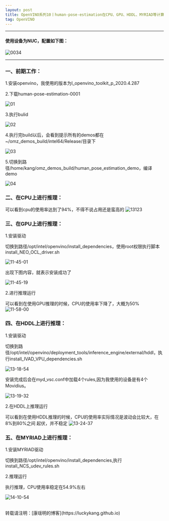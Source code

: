 ```yaml
---
layout: post
title: OpenVINO系列10丨human-pose-estimation在CPU、GPU、HDDL、MYRIAD等计算设备上的推理运行
tag: OpenVINO
---
```


***

#### 使用设备为NUC，配置如下图：

![0034](https://cdn.jsdelivr.net/gh/luckykang/picture_bed/blogs_images/0034.png)

***  

### 一、前期工作：
1.安装openvino，我使用的版本为l_openvino_toolkit_p_2020.4.287

2.下载human-pose-estimation-0001

![01](https://cdn.jsdelivr.net/gh/luckykang/picture_bed/blogs_images/01.png)

3.执行bulid

![02](https://cdn.jsdelivr.net/gh/luckykang/picture_bed/blogs_images/02.png)

4.执行完build以后，会看到提示所有的demos都在~/omz_demos_build/intel64/Release/目录下

![03](https://cdn.jsdelivr.net/gh/luckykang/picture_bed/blogs_images/03.png)

5.切换到路径/home/kang/omz_demos_build/human_pose_estimation_demo，编译demo

![04](https://cdn.jsdelivr.net/gh/luckykang/picture_bed/blogs_images/04.png)

### 二、在CPU上进行推理：
可以看到cpu的使用率达到了94%，不得不说占用还是蛮高的
![13123](https://cdn.jsdelivr.net/gh/luckykang/picture_bed/blogs_images/13123.png)


### 三、在GPU上进行推理：
1.安装驱动

切换到路径/opt/intel/openvino/install_dependencies，使用root权限执行脚本
install_NEO_OCL_driver.sh

![11-45-01](https://cdn.jsdelivr.net/gh/luckykang/picture_bed/blogs_images/11-45-01.png)

出现下图内容，就表示安装成功了

![11-45-19](https://cdn.jsdelivr.net/gh/luckykang/picture_bed/blogs_images/11-45-19.png)

2.进行推理运行

可以看到在使用GPU推理的时候，CPU的使用率下降了，大概为50%
![11-58-00](https://cdn.jsdelivr.net/gh/luckykang/picture_bed/blogs_images/11-58-00.png)

### 四、在HDDL上进行推理：

1.安装驱动

切换到路径/opt/intel/openvino/deployment_tools/inference_engine/external/hddl，执行install_IVAD_VPU_dependencies.sh

![13-18-54](https://cdn.jsdelivr.net/gh/luckykang/picture_bed/blogs_images/13-18-54.png)

安装完成后会在myd_vsc.conf中加载4个rules,因为我使用的设备是有4个Movidius。

![13-19-32](https://cdn.jsdelivr.net/gh/luckykang/picture_bed/blogs_images/13-19-32.png)

2.在HDDL上推理运行

可以看到在使用HDDL推理的时候，CPU的使用率实际情况是波动会比较大，在8%到80%之间
起伏，并不稳定
![13-24-37](https://cdn.jsdelivr.net/gh/luckykang/picture_bed/blogs_images/13-24-37.png)


### 五、在MYRIAD上进行推理：

1.安装MYRIAD驱动

切换到路径/opt/intel/openvino/install_dependencies,执行install_NCS_udev_rules.sh

2.推理运行

执行推理，CPU使用率稳定在54.9%左右

![14-10-54](https://cdn.jsdelivr.net/gh/luckykang/picture_bed/blogs_images/14-10-54.png)




<br>
转载请注明：[康瑶明的博客](https://luckykang.github.io)

